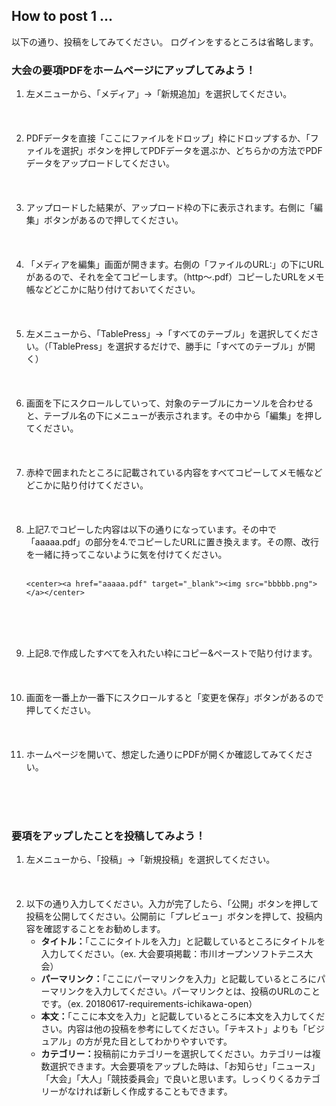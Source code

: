 ## How to post 1 ...

以下の通り、投稿をしてみてください。
ログインをするところは省略します。
<br />

### 大会の要項PDFをホームページにアップしてみよう！

<ol>
<li>左メニューから、「メディア」->「新規追加」を選択してください。</li>
<br>
<img src="./picture/githubpages-001.png" alt="" title="">
<br><br><br>

<li>PDFデータを直接「ここにファイルをドロップ」枠にドロップするか、「ファイルを選択」ボタンを押してPDFデータを選ぶか、どちらかの方法でPDFデータをアップロードしてください。</li>
<br>
<img src="./picture/githubpages-002.png" alt="" title="">
<br><br><br>

<li>アップロードした結果が、アップロード枠の下に表示されます。右側に「編集」ボタンがあるので押してください。</li>
<br>
<img src="./picture/githubpages-003.png" alt="" title="">
<br><br><br>

<li>「メディアを編集」画面が開きます。右側の「ファイルのURL:」の下にURLがあるので、それを全てコピーします。（http〜.pdf）コピーしたURLをメモ帳などどこかに貼り付けておいてください。</li>
<br>
<img src="./picture/githubpages-004.png" alt="" title="">
<br><br><br>

<li>左メニューから、「TablePress」->「すべてのテーブル」を選択してください。（「TablePress」を選択するだけで、勝手に「すべてのテーブル」が開く）</li>
<br>
<img src="./picture/githubpages-005.png" alt="" title="">
<br><br><br>

<li>画面を下にスクロールしていって、対象のテーブルにカーソルを合わせると、テーブル名の下にメニューが表示されます。その中から「編集」を押してください。</li>
<br>
<img src="./picture/githubpages-006.png" alt="" title="">
<br><br><br>

<li>赤枠で囲まれたところに記載されている内容をすべてコピーしてメモ帳などどこかに貼り付けてください。</li>
<br>
<img src="./picture/githubpages-007.png" alt="" title="">
<br><br><br>

<li>上記7.でコピーした内容は以下の通りになっています。その中で「aaaaa.pdf」の部分を4.でコピーしたURLに置き換えます。その際、改行を一緒に持ってこないように気を付けてください。</li>
<br>

<pre><code>&lt;center&gt;&lt;a href="aaaaa.pdf" target="_blank"&gt;&lt;img src="bbbbb.png"&gt;&lt;/a&gt;&lt;/center&gt;
</code></pre>

<br><br><br>

<li>上記8.で作成したすべてを入れたい枠にコピー&ペーストで貼り付けます。</li>
<br>
<img src="./picture/githubpages-008.png" alt="" title="">
<br><br><br>

<li>画面を一番上か一番下にスクロールすると「変更を保存」ボタンがあるので押してください。</li>
<br>
<img src="./picture/githubpages-009.png" alt="" title="">
<br><br><br>

<li>ホームページを開いて、想定した通りにPDFが開くか確認してみてください。</li>
</ol>

<br><br><br>
### 要項をアップしたことを投稿してみよう！

<ol>
<li>左メニューから、「投稿」->「新規投稿」を選択してください。</li>
<br>
<img src="./picture/githubpages-010.png" alt="" title="">
<br><br><br>

<li>以下の通り入力してください。入力が完了したら、「公開」ボタンを押して投稿を公開してください。公開前に「プレビュー」ボタンを押して、投稿内容を確認することをお勧めします。<br>
<ul>
<li><b>タイトル：</b>「ここにタイトルを入力」と記載しているところにタイトルを入力してください。（ex. 大会要項掲載：市川オープンソフトテニス大会）<br></li>
<li><b>パーマリンク：</b>「ここにパーマリンクを入力」と記載しているところにパーマリンクを入力してください。パーマリンクとは、投稿のURLのことです。（ex. 20180617-requirements-ichikawa-open）<br></li>
<li><b>本文：</b>「ここに本文を入力」と記載しているところに本文を入力してください。内容は他の投稿を参考にしてください。「テキスト」よりも「ビジュアル」の方が見た目としてわかりやすいです。<br></li>
<li><b>カテゴリー：</b>投稿前にカテゴリーを選択してください。カテゴリーは複数選択できます。大会要項をアップした時は、「お知らせ」「ニュース」「大会」「大人」「競技委員会」で良いと思います。しっくりくるカテゴリーがなければ新しく作成することもできます。<br></li>
</ul></li>
<br>
<img src="./picture/githubpages-011.png" alt="" title="">
<br><br><br>
</ol>
